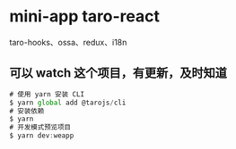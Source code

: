 # mini-app taro-react 
taro-hooks、ossa、redux、i18n

## 可以 watch 这个项目，有更新，及时知道




```js
# 使用 yarn 安装 CLI
$ yarn global add @tarojs/cli
# 安装依赖
$ yarn 
# 开发模式预览项目
$ yarn dev:weapp
```
